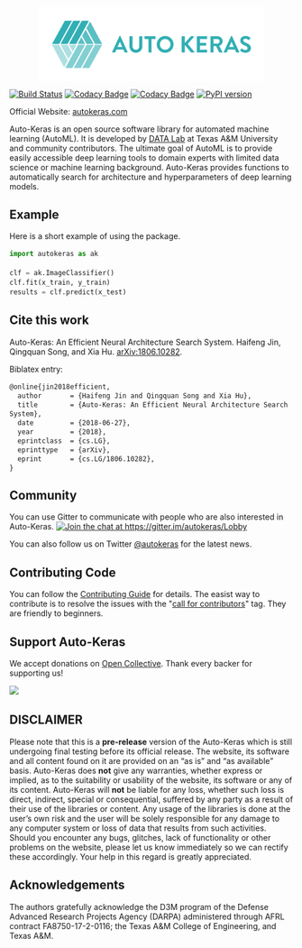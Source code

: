 <img src="https://github.com/keras-team/autokeras/blob/master/logo.png?raw=true" alt="drawing" width="400px" style="display: block; margin-left: auto; margin-right: auto"/>

[![Build Status](https://travis-ci.org/keras-team/autokeras.svg?branch=master)](https://travis-ci.org/keras-team/autokeras)
[![Codacy Badge](https://api.codacy.com/project/badge/Grade/620bd322918c476aa33230ec911a4301)](https://www.codacy.com/app/jhfjhfj1/autokeras?utm_source=github.com&amp;utm_medium=referral&amp;utm_content=keras-team/autokeras&amp;utm_campaign=Badge_Grade)
[![Codacy Badge](https://api.codacy.com/project/badge/Coverage/620bd322918c476aa33230ec911a4301)](https://www.codacy.com/app/jhfjhfj1/autokeras?utm_source=github.com&utm_medium=referral&utm_content=keras-team/autokeras&utm_campaign=Badge_Coverage)
<a href="https://badge.fury.io/py/autokeras"><img src="https://badge.fury.io/py/autokeras.svg" alt="PyPI version" style="width: 125px"></a>

Official Website: [autokeras.com](https://autokeras.com)

Auto-Keras is an open source software library for automated machine learning (AutoML).
It is developed by <a href="http://faculty.cs.tamu.edu/xiahu/index.html" target="_blank" rel="nofollow">DATA Lab</a> at Texas A&M University and community contributors.
The ultimate goal of AutoML is to provide easily accessible deep learning tools to domain experts with limited data science or machine learning background. 
Auto-Keras provides functions to automatically search for architecture and hyperparameters of deep learning models.

## Example

Here is a short example of using the package.

```python
import autokeras as ak

clf = ak.ImageClassifier()
clf.fit(x_train, y_train)
results = clf.predict(x_test)
```

## Cite this work

Auto-Keras: An Efficient Neural Architecture Search System.
Haifeng Jin, Qingquan Song, and Xia Hu.
[arXiv:1806.10282](https://arxiv.org/abs/1806.10282).

Biblatex entry:

    @online{jin2018efficient,
      author       = {Haifeng Jin and Qingquan Song and Xia Hu},
      title        = {Auto-Keras: An Efficient Neural Architecture Search System},
      date         = {2018-06-27},
      year         = {2018},
      eprintclass  = {cs.LG},
      eprinttype   = {arXiv},
      eprint       = {cs.LG/1806.10282},
    }

## Community

You can use Gitter to communicate with people who are also interested in Auto-Keras.
<a href="https://gitter.im/autokeras/Lobby?utm_source=badge&utm_medium=badge&utm_campaign=pr-badge&utm_content=badge"><img src="https://badges.gitter.im/autokeras/Lobby.svg" alt="Join the chat at https://gitter.im/autokeras/Lobby" style="width: 92px"></a>

You can also follow us on Twitter [@autokeras](https://twitter.com/autokeras) for the latest news.

## Contributing Code

You can follow the [Contributing Guide](https://autokeras.com/temp/contribute/) for details.
The easist way to contribute is to resolve the issues with the "[call for contributors](https://github.com/keras-team/autokeras/labels/call%20for%20contributors)" tag.
They are friendly to beginners.
 
## Support Auto-Keras

We accept donations on [Open Collective](https://opencollective.com/autokeras).
Thank every backer for supporting us!

<a href="https://opencollective.com/autokeras/donate" target="_blank">
  <img src="https://opencollective.com/autokeras/donate/button@2x.png?color=blue" width=200 />
</a>


## DISCLAIMER

Please note that this is a **pre-release** version of the Auto-Keras which is still undergoing final testing before its official release. The website, its software and all content found on it are provided on an
“as is” and “as available” basis. Auto-Keras does **not** give any warranties, whether express or implied, as to the suitability or usability of the website, its software or any of its content. Auto-Keras will **not** be liable for any loss, whether such loss is direct, indirect, special or consequential, suffered by any party as a result of their use of the libraries or content. Any usage of the libraries is done at the user’s own risk and the user will be solely responsible for any damage to any computer system or loss of data that results from such activities. Should you encounter any bugs, glitches, lack of functionality or
other problems on the website, please let us know immediately so we
can rectify these accordingly. Your help in this regard is greatly
appreciated.

## Acknowledgements

The authors gratefully acknowledge the D3M program of the Defense Advanced Research Projects Agency (DARPA) administered through AFRL contract FA8750-17-2-0116; the Texas A&M College of Engineering, and Texas A&M. 
